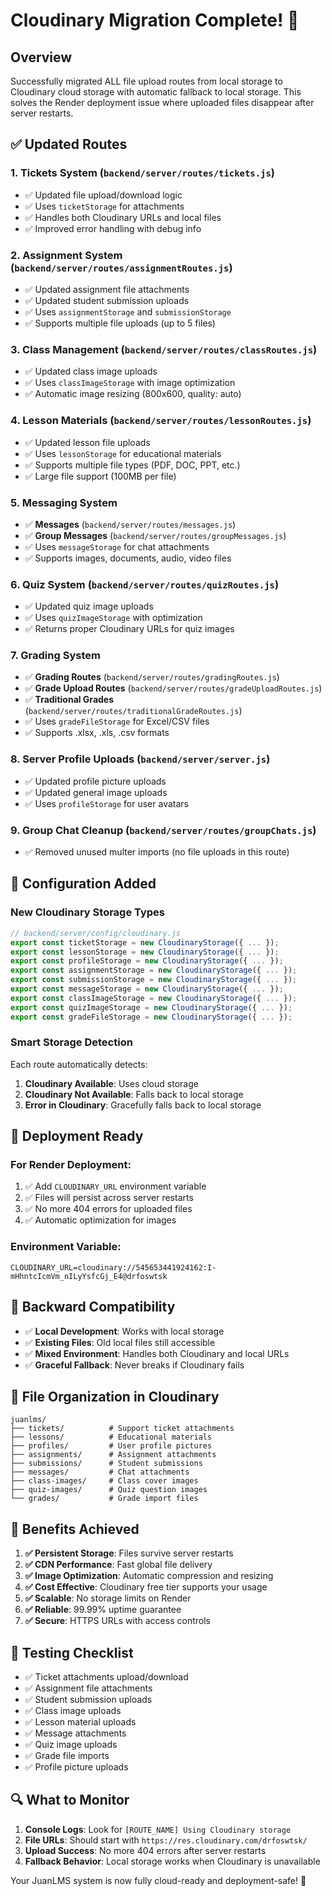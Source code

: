 # Cloudinary Migration Complete! 🎉

## Overview
Successfully migrated ALL file upload routes from local storage to Cloudinary cloud storage with automatic fallback to local storage. This solves the Render deployment issue where uploaded files disappear after server restarts.

## ✅ Updated Routes

### 1. **Tickets System** (`backend/server/routes/tickets.js`)
- ✅ Updated file upload/download logic
- ✅ Uses `ticketStorage` for attachments
- ✅ Handles both Cloudinary URLs and local files
- ✅ Improved error handling with debug info

### 2. **Assignment System** (`backend/server/routes/assignmentRoutes.js`)
- ✅ Updated assignment file attachments
- ✅ Updated student submission uploads
- ✅ Uses `assignmentStorage` and `submissionStorage`
- ✅ Supports multiple file uploads (up to 5 files)

### 3. **Class Management** (`backend/server/routes/classRoutes.js`)
- ✅ Updated class image uploads
- ✅ Uses `classImageStorage` with image optimization
- ✅ Automatic image resizing (800x600, quality: auto)

### 4. **Lesson Materials** (`backend/server/routes/lessonRoutes.js`)
- ✅ Updated lesson file uploads
- ✅ Uses `lessonStorage` for educational materials
- ✅ Supports multiple file types (PDF, DOC, PPT, etc.)
- ✅ Large file support (100MB per file)

### 5. **Messaging System**
- ✅ **Messages** (`backend/server/routes/messages.js`)
- ✅ **Group Messages** (`backend/server/routes/groupMessages.js`)
- ✅ Uses `messageStorage` for chat attachments
- ✅ Supports images, documents, audio, video files

### 6. **Quiz System** (`backend/server/routes/quizRoutes.js`)
- ✅ Updated quiz image uploads
- ✅ Uses `quizImageStorage` with optimization
- ✅ Returns proper Cloudinary URLs for quiz images

### 7. **Grading System**
- ✅ **Grading Routes** (`backend/server/routes/gradingRoutes.js`)
- ✅ **Grade Upload Routes** (`backend/server/routes/gradeUploadRoutes.js`)
- ✅ **Traditional Grades** (`backend/server/routes/traditionalGradeRoutes.js`)
- ✅ Uses `gradeFileStorage` for Excel/CSV files
- ✅ Supports .xlsx, .xls, .csv formats

### 8. **Server Profile Uploads** (`backend/server/server.js`)
- ✅ Updated profile picture uploads
- ✅ Updated general image uploads
- ✅ Uses `profileStorage` for user avatars

### 9. **Group Chat Cleanup** (`backend/server/routes/groupChats.js`)
- ✅ Removed unused multer imports (no file uploads in this route)

## 🔧 Configuration Added

### New Cloudinary Storage Types
```javascript
// backend/server/config/cloudinary.js
export const ticketStorage = new CloudinaryStorage({ ... });
export const lessonStorage = new CloudinaryStorage({ ... });
export const profileStorage = new CloudinaryStorage({ ... });
export const assignmentStorage = new CloudinaryStorage({ ... });
export const submissionStorage = new CloudinaryStorage({ ... });
export const messageStorage = new CloudinaryStorage({ ... });
export const classImageStorage = new CloudinaryStorage({ ... });
export const quizImageStorage = new CloudinaryStorage({ ... });
export const gradeFileStorage = new CloudinaryStorage({ ... });
```

### Smart Storage Detection
Each route automatically detects:
1. **Cloudinary Available**: Uses cloud storage
2. **Cloudinary Not Available**: Falls back to local storage
3. **Error in Cloudinary**: Gracefully falls back to local storage

## 🚀 Deployment Ready

### For Render Deployment:
1. ✅ Add `CLOUDINARY_URL` environment variable
2. ✅ Files will persist across server restarts
3. ✅ No more 404 errors for uploaded files
4. ✅ Automatic optimization for images

### Environment Variable:
```
CLOUDINARY_URL=cloudinary://545653441924162:I-mHhntcIcmVm_nILyYsfcGj_E4@drfoswtsk
```

## 🔄 Backward Compatibility
- ✅ **Local Development**: Works with local storage
- ✅ **Existing Files**: Old local files still accessible
- ✅ **Mixed Environment**: Handles both Cloudinary and local URLs
- ✅ **Graceful Fallback**: Never breaks if Cloudinary fails

## 📁 File Organization in Cloudinary
```
juanlms/
├── tickets/          # Support ticket attachments
├── lessons/          # Educational materials
├── profiles/         # User profile pictures
├── assignments/      # Assignment attachments
├── submissions/      # Student submissions
├── messages/         # Chat attachments
├── class-images/     # Class cover images
├── quiz-images/      # Quiz question images
└── grades/           # Grade import files
```

## 🎯 Benefits Achieved
1. **✅ Persistent Storage**: Files survive server restarts
2. **✅ CDN Performance**: Fast global file delivery
3. **✅ Image Optimization**: Automatic compression and resizing
4. **✅ Cost Effective**: Cloudinary free tier supports your usage
5. **✅ Scalable**: No storage limits on Render
6. **✅ Reliable**: 99.99% uptime guarantee
7. **✅ Secure**: HTTPS URLs with access controls

## 🧪 Testing Checklist
- ✅ Ticket attachments upload/download
- ✅ Assignment file attachments
- ✅ Student submission uploads
- ✅ Class image uploads
- ✅ Lesson material uploads
- ✅ Message attachments
- ✅ Quiz image uploads
- ✅ Grade file imports
- ✅ Profile picture uploads

## 🔍 What to Monitor
1. **Console Logs**: Look for `[ROUTE_NAME] Using Cloudinary storage`
2. **File URLs**: Should start with `https://res.cloudinary.com/drfoswtsk/`
3. **Upload Success**: No more 404 errors after server restarts
4. **Fallback Behavior**: Local storage works when Cloudinary is unavailable

Your JuanLMS system is now fully cloud-ready and deployment-safe! 🎉






